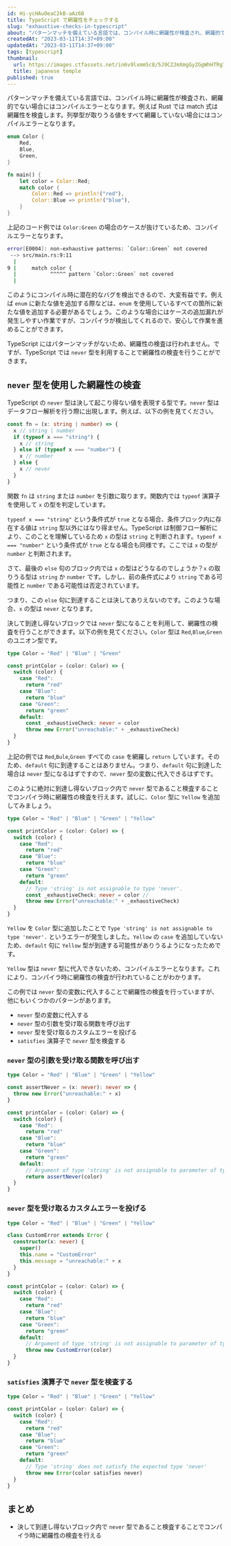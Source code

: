 ```yaml
---
id: Hi-ycHAuOeaC2kB-aAz6B
title: TypeScript で網羅性をチェックする
slug: "exhaustive-checks-in-typescript"
about: "パターンマッチを備えている言語では、コンパイル時に網羅性が検査され、網羅的でない場合にはコンパイルエラーとなります。例えば Rust では match 式は網羅性を検査します。列挙型が取りうる値をすべて網羅していない場合にはコンパイルエラーとなります。TypeScript にはパターンマッチがないため、網羅性の検査は行われません。ですが、TypeScript では `never` 型を利用することで網羅性の検査を行うことができます。"
createdAt: "2023-03-11T14:37+09:00"
updatedAt: "2023-03-11T14:37+09:00"
tags: [typescript]
thumbnail:
  url: https://images.ctfassets.net/in6v9lxmm5c8/5J9CZJmXmgGyZGgWhHTRg7/94c94bbfbbfd9a56715a2df5c36a7d62/_Pngtree_japanese_temple_2751470.png
  title: japanese temple
published: true
---
```


パターンマッチを備えている言語では、コンパイル時に網羅性が検査され、網羅的でない場合にはコンパイルエラーとなります。例えば Rust では match 式は網羅性を検査します。列挙型が取りうる値をすべて網羅していない場合にはコンパイルエラーとなります。

```rust:srv/main.rs
enum Color {
    Red,
    Blue,
    Green,
}

fn main() {
    let color = Color::Red;
    match color {
        Color::Red => println!("red"),
        Color::Blue => println!("blue"),
    }
}
```

上記のコード例では `Color:Green` の場合のケースが抜けているため、コンパイルエラーとなります。

```bash
error[E0004]: non-exhaustive patterns: `Color::Green` not covered
 --> src/main.rs:9:11
  |
9 |     match color {
  |           ^^^^^ pattern `Color::Green` not covered
  |
```

このようにコンパイル時に潜在的なバグを検出できるので、大変有益です。例えば `enum` に新たな値を追加する際などは、`enum` を使用しているすべての箇所に新たな値を追加する必要があるでしょう。このような場合にはケースの追加漏れが発生しやすい作業ですが、コンパイラが検出してくれるので、安心して作業を進めることができます。

TypeScript にはパターンマッチがないため、網羅性の検査は行われません。ですが、TypeScript では `never` 型を利用することで網羅性の検査を行うことができます。

## `never` 型を使用した網羅性の検査

TypeScript の `never` 型は決して起こり得ない値を表現する型です。`never` 型はデータフロー解析を行う際に出現します。例えば、以下の例を見てください。

```typescript
const fn = (x: string | number) => {
  x // string | number
  if (typeof x === "string") {
    x // string
  } else if (typeof x === "number") {
    x // number
  } else {
    x // never
  }
}
```

関数 `fn` は `string` または `number` を引数に取ります。関数内では `typeof` 演算子を使用して `x` の型を判定しています。

`typeof x === "string"` という条件式が `true` となる場合、条件ブロック内に存在する値は `string` 型以外にはなり得ません。TypeScript は制御フロー解析により、このことを理解しているため `x` の型は `string` と判断されます。`typeof x === "number"` という条件式が `true` となる場合も同様です。ここでは `x` の型が `number` と判断されます。

さて、最後の `else` 句のブロック内では `x` の型はどうなるのでしょうか？`x` の取りうる型は `string` か `number` です。しかし、前の条件式により `string` である可能性と `number` である可能性は否定されています。

つまり、この `else` 句に到達することは決してありえないのです。このような場合、`x` の型は `never` となります。


決して到達し得ないブロックでは `never` 型になることを利用して、網羅性の検査を行うことができます。以下の例を見てください。`Color` 型は `Red`,`Blue`,`Green` のユニオン型です。

```typescript
type Color = "Red" | "Blue" | "Green"

const printColor = (color: Color) => {
  switch (color) {
    case "Red":
      return "red"
    case "Blue":
      return "blue"
    case "Green":
      return "green"
    default:
      const _exhaustiveCheck: never = color
      throw new Error("unreachable:" + _exhaustiveCheck)
  }
}
```

上記の例では `Red`,`Bule`,`Green` すべての `case` を網羅し `return` しています。そのため、`default` 句に到達することはありません。つまり、`default` 句に到達した場合は `never` 型になるはずですので、`never` 型の変数に代入できるはずです。

このように絶対に到達し得ないブロック内で `never` 型であること検査することでコンパイラ時に網羅性の検査を行えます。試しに、`Color` 型に `Yellow` を追加してみましょう。

```typescript
type Color = "Red" | "Blue" | "Green" | "Yellow"

const printColor = (color: Color) => {
  switch (color) {
    case "Red":
      return "red"
    case "Blue":
      return "blue"
    case "Green":
      return "green"
    default:
      // Type 'string' is not assignable to type 'never'.
      const _exhaustiveCheck: never = color // 
      throw new Error("unreachable:" + _exhaustiveCheck)
  }
}
```

`Yellow` を `Color` 型に追加したことで `Type 'string' is not assignable to type 'never'.` というエラーが発生しました。`Yellow` の `case` を追加していないため、`default` 句に `Yellow` 型が到達する可能性がありうるようになったためです。

`Yellow` 型は `never` 型に代入できないため、コンパイルエラーとなります。これにより、コンパイラ時に網羅性の検査が行われていることがわかります。

この例では `never` 型の変数に代入することで網羅性の検査を行っていますが、他にもいくつかのパターンがあります。

- `never` 型の変数に代入する
- `never` 型の引数を受け取る関数を呼び出す
- `never` 型を受け取るカスタムエラーを投げる
- `satisfies` 演算子で `never` 型を検査する

### `never` 型の引数を受け取る関数を呼び出す

```typescript
type Color = "Red" | "Blue" | "Green" | "Yellow"

const assertNever = (x: never): never => {
  throw new Error("unreachable:" + x)
}

const printColor = (color: Color) => {
  switch (color) {
    case "Red":
      return "red"
    case "Blue":
      return "blue"
    case "Green":
      return "green"
    default:
      // Argument of type 'string' is not assignable to parameter of type 'never'
      return assertNever(color)
  }
}
```

### `never` 型を受け取るカスタムエラーを投げる

```typescript
type Color = "Red" | "Blue" | "Green" | "Yellow"

class CustomError extends Error {
  constructor(x: never) {
    super()
    this.name = "CustomError"
    this.message = "unreachable:" + x
  }
}

const printColor = (color: Color) => {
  switch (color) {
    case "Red":
      return "red"
    case "Blue":
      return "blue"
    case "Green":
      return "green"
    default:
      // Argument of type 'string' is not assignable to parameter of type 'never'
      throw new CustomError(color)
  }
}
```

### `satisfies` 演算子で `never` 型を検査する

```typescript
type Color = "Red" | "Blue" | "Green" | "Yellow"

const printColor = (color: Color) => {
  switch (color) {
    case "Red":
      return "red"
    case "Blue":
      return "blue"
    case "Green":
      return "green"
    default:
      // Type 'string' does not satisfy the expected type 'never'
      throw new Error(color satisfies never)
  }
}
```

## まとめ

- 決して到達し得ないブロック内で `never` 型であること検査することでコンパイラ時に網羅性の検査を行える
